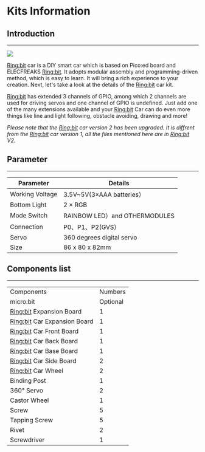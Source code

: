 ﻿# Kits Information

## Introduction
---

![](https://wiki-media-ef.oss-cn-hongkong.aliyuncs.com/i18n/en/docusaurus-plugin-content-docs/current/pico/picoed/picoed-smart-car/picoed-ringbit-car-v2/images/instruction.png)



[Ring:bit](https://shop.elecfreaks.com/products/elecfreaks-pico-ed-ring-bit-v2-car-kit-with-pico-ed-board?_pos=2&_sid=18032a345&_ss=r) car is a DIY smart car which is based on Pico:ed board and ELECFREAKS [Ring:bit](https://shop.elecfreaks.com/products/elecfreaks-pico-ed-ring-bit-v2-car-kit-with-pico-ed-board?_pos=2&_sid=18032a345&_ss=r). It adopts modular assembly and programming-driven method, which is easy to learn. It will bring a rich experience to your creation. Next, let's take a look at the details of the [Ring:bit](https://shop.elecfreaks.com/products/elecfreaks-pico-ed-ring-bit-v2-car-kit-with-pico-ed-board?_pos=2&_sid=18032a345&_ss=r) car kit.

[Ring:bit](https://shop.elecfreaks.com/products/elecfreaks-pico-ed-ring-bit-v2-car-kit-with-pico-ed-board?_pos=2&_sid=18032a345&_ss=r) has extended 3 channels of GPIO, among which 2 channels are used for driving servos and one channel of GPIO is undefined. Just add one of the many extensions available and your [Ring:bit](https://shop.elecfreaks.com/products/elecfreaks-pico-ed-ring-bit-v2-car-kit-with-pico-ed-board?_pos=2&_sid=18032a345&_ss=r) Car can do even more things like line and light following, obstacle avoiding, drawing and more!

*Please note that the [Ring:bit](https://shop.elecfreaks.com/products/elecfreaks-pico-ed-ring-bit-v2-car-kit-with-pico-ed-board?_pos=2&_sid=18032a345&_ss=r) car version 2 has been upgraded. It is diffrent from the [Ring:bit](https://shop.elecfreaks.com/products/elecfreaks-pico-ed-ring-bit-v2-car-kit-with-pico-ed-board?_pos=2&_sid=18032a345&_ss=r) car version 1, all the files mentioned here are in [Ring:bit](https://shop.elecfreaks.com/products/elecfreaks-pico-ed-ring-bit-v2-car-kit-with-pico-ed-board?_pos=2&_sid=18032a345&_ss=r) V2.*

## Parameter
---

| Parameter | Details |
| --- | --- |
| Working Voltage | 3.5V~5V(3×AAA batteries） |
| Bottom Light | 2 × RGB |
| Mode Switch | RAINBOW LED）and OTHERMODULES |
| Connection | P0、P1、P2(GVS） |
| Servo | 360 degrees digital servo |
| Size | 86 x 80 x 82mm |

## Components list

---

|                              |          |
| --- | --- |
| Components                   | Numbers  |
| micro:bit                    | Optional |
| [Ring:bit](https://shop.elecfreaks.com/products/elecfreaks-pico-ed-ring-bit-v2-car-kit-with-pico-ed-board?_pos=2&_sid=18032a345&_ss=r) Expansion Board | 1        |
| [Ring:bit](https://shop.elecfreaks.com/products/elecfreaks-pico-ed-ring-bit-v2-car-kit-with-pico-ed-board?_pos=2&_sid=18032a345&_ss=r) Car Expansion Board | 1        |
| [Ring:bit](https://shop.elecfreaks.com/products/elecfreaks-pico-ed-ring-bit-v2-car-kit-with-pico-ed-board?_pos=2&_sid=18032a345&_ss=r) Car Front Board | 1        |
| [Ring:bit](https://shop.elecfreaks.com/products/elecfreaks-pico-ed-ring-bit-v2-car-kit-with-pico-ed-board?_pos=2&_sid=18032a345&_ss=r) Car Back Board | 1        |
| [Ring:bit](https://shop.elecfreaks.com/products/elecfreaks-pico-ed-ring-bit-v2-car-kit-with-pico-ed-board?_pos=2&_sid=18032a345&_ss=r) Car Base Board | 1        |
| [Ring:bit](https://shop.elecfreaks.com/products/elecfreaks-pico-ed-ring-bit-v2-car-kit-with-pico-ed-board?_pos=2&_sid=18032a345&_ss=r) Car Side Board | 2        |
| [Ring:bit](https://shop.elecfreaks.com/products/elecfreaks-pico-ed-ring-bit-v2-car-kit-with-pico-ed-board?_pos=2&_sid=18032a345&_ss=r) Car Wheel | 2        |
| Binding Post                 | 1        |
| 360° Servo                   | 2        |
| Castor Wheel                 | 1        |
| Screw                        | 5        |
| Tapping Screw                | 5        |
| Rivet                        | 2        |
| Screwdriver                  | 1        |

